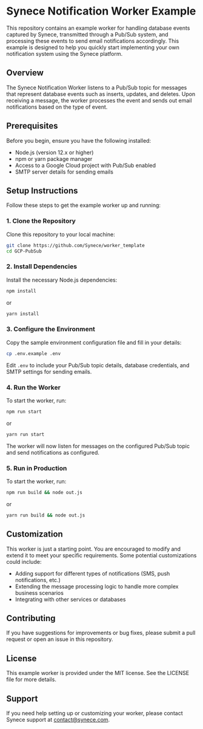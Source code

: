 # Synece Notification Worker Example

This repository contains an example worker for handling database events captured by Synece, transmitted through a Pub/Sub system, and processing these events to send email notifications accordingly. This example is designed to help you quickly start implementing your own notification system using the Synece platform.

## Overview

The Synece Notification Worker listens to a Pub/Sub topic for messages that represent database events such as inserts, updates, and deletes. Upon receiving a message, the worker processes the event and sends out email notifications based on the type of event.

## Prerequisites

Before you begin, ensure you have the following installed:
- Node.js (version 12.x or higher)
- npm or yarn package manager
- Access to a Google Cloud project with Pub/Sub enabled
- SMTP server details for sending emails

## Setup Instructions

Follow these steps to get the example worker up and running:

### 1. Clone the Repository

Clone this repository to your local machine:

```bash
git clone https://github.com/Synece/worker_template
cd GCP-PubSub
```

### 2. Install Dependencies

Install the necessary Node.js dependencies:

```bash
npm install
```
or
```bash
yarn install
```

### 3. Configure the Environment

Copy the sample environment configuration file and fill in your details:

```bash
cp .env.example .env
```

Edit `.env` to include your Pub/Sub topic details, database credentials, and SMTP settings for sending emails.

### 4. Run the Worker

To start the worker, run:

```bash
npm run start
```
or
```bash
yarn run start
```

The worker will now listen for messages on the configured Pub/Sub topic and send notifications as configured.

### 5. Run in Production

To start the worker, run:

```bash
npm run build && node out.js
```
or
```bash
yarn run build && node out.js
```

## Customization

This worker is just a starting point. You are encouraged to modify and extend it to meet your specific requirements. Some potential customizations could include:
- Adding support for different types of notifications (SMS, push notifications, etc.)
- Extending the message processing logic to handle more complex business scenarios
- Integrating with other services or databases

## Contributing

If you have suggestions for improvements or bug fixes, please submit a pull request or open an issue in this repository.

## License

This example worker is provided under the MIT license. See the LICENSE file for more details.

## Support

If you need help setting up or customizing your worker, please contact Synece support at contact@synece.com.
